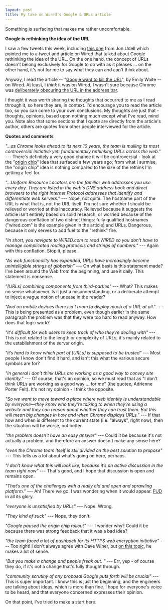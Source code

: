 ```yaml
---
layout: post
title: My take on Wired's Google & URLs article
---
```


Something is surfacing that makes me rather uncomfortable.

**Google is rethinking the idea of the URL**

I saw a few tweets this week, including [this one](https://twitter.com/judell/status/1037537440263618560) from Jon Udell which pointed me to a tweet and article on Wired that talked about Google rethinking the idea of the URL. On the one hand, the concept of URLs doesn't belong exclusively for Google to do with as it pleases ... on the other hand, it's not for me to say what they can and can't think about.

Anyway, I read the article -- "[Google want to kill the URL](https://www.wired.com/story/google-wants-to-kill-the-url/)", by Emily Waite -- on Wired. At least, I *think* it was on Wired, I wasn't sure because Chrome was [deliberately obscuring the URL in the address bar](https://twitter.com/qmacro/status/1037684084066136064).

I thought it was worth sharing the thoughts that occurred to me as I read through it, so here they are, in context. I'd encourage you to read the article too, so you can come to your own conclusions. My thoughts are just that - thoughts, opinions, based upon nothing much except what I've read, mind you. Note also that some sections that I quote are directly from the article's author, others are quotes from other people interviewed for the article.

**Quotes and comments**

_"...as Chrome looks ahead to its next 10 years, the team is mulling its most controversial initiative yet: fundamentally rethinking URLs across the web."_ --- There's definitely a very good chance it will be controversial - look at the "[origin chip](https://www.google.co.uk/search?q=google+origin+chip&oq=google+origin+chip&aqs=chrome..69i57j69i64.1962j0j7&sourceid=chrome&ie=UTF-8)" idea that surfaced a few years ago; from what I surmise, the "origin chip" idea is nothing compared to the size of the rethink I'm getting a feel for.

_"...Uniform Resource Locators are the familiar web addresses you use every day. They are listed in the web's DNS address book and direct browsers to the right Internet Protocol addresses that identify and differentiate web servers."_ --- Nope, not quite. The hostname part of the URL is what that is, not the URL itself. I'm not sure whether I should be relieved or worried at this inaccuracy. Relieved because it suggests the article isn't entirely based on solid research, or worried because of the dangerous conflation of two distinct things: fully qualified hostnames ("wired.com" is the example given in the article) and URLs. Dangerous, because it only serves to add fuel to the "rethink" fire.

_"In short, you navigate to WIRED.com to read WIRED so you don't have to manage complicated routing protocols and strings of numbers."_ --- Again with this conflation. Stop it, please.

_"As web functionality has expanded, URLs have increasingly become unintelligible strings of gibberish"_ --- On what basis is this statement made? I've been around the Web from the beginning, and use it daily. This statement is nonsense.

_"[URLs] combining components from third-parties"_ ---  What? This makes no sense whatsoever. Is it just a misunderstanding, or a deliberate attempt to inject a vague notion of unease in the reader?

_"And on mobile devices there isn't room to display much of a URL at all."_ --- This is being presented as a problem, even though earlier in the same paragraph the problem was that they were too hard to read anyway. How does that logic work?

_"it's difficult for web users to keep track of who they're dealing with"_ --- This is not related to the length or complexity of URLs, it's mainly related to the establishment of the server origin.

_"it’s hard to know which part of [URLs] is supposed to be trusted"_ --- Most people I know don't find it hard, and isn't this what the various secure symbols are for?

_"in general I don’t think URLs are working as a good way to convey site identity."_ --- Of course, that's an opinion, so we must read that as "I don't think URLs are working as a good way ... for *me*" (the quotee, Adrienne Porter Felt). It's not my opinion - I think the opposite.

_"So we want to move toward a place where web identity is understandable by everyone—they know who they’re talking to when they’re using a website and they can reason about whether they can trust them. But this will mean big changes in how and when Chrome displays URLs."_ --- If that how and when is different to the current state (i.e. "always", right now), then the situation will be worse, not better.

_"the problem doesn't have an easy answer"_ --- Could it be because it's not actually a problem, and therefore an answer doesn't make any sense here?

_"even the Chrome team itself is still divided on the best solution to propose"_ --- This tells us a lot about what's going on here, perhaps.

_"I don’t know what this will look like, because it’s an active discussion in the team right now"_ --- That's good, and I hope that discussion is open and remains open.

_"That’s one of the challenges with a really old and open and sprawling platform."_ --- Ah! There we go. I was wondering when it would appear. [FUD](https://en.wikipedia.org/wiki/Fear,_uncertainty_and_doubt) in all its glory.

_"everyone is unsatisfied by URLs"_ --- Nope. Wrong.

_"They kind of suck"_ --- Nope, they don't.

_"Google paused the origin chip rollout"_ --- I wonder why? Could it be because there was strong feedback that it was a bad idea?

_"the team faced a lot of pushback for its HTTPS web encryption initiative"_ --- Too right! I don't always agree with Dave Winer, but [on this topic](http://this.how/googleAndHttp/), he makes a lot of sense.

_"But you make a change and people freak out. "_ --- Err, yep - of course they do, if it's not a change that's fully thought through.

_"community scrutiny of any proposal Google puts forth will be crucial"_ --- This is super important. I know this is just the beginning, and the engineers are talking about ideas, which is more than fine. I hope for everyone's voice to be heard, and that everyone concerned expresses their opinion.

On that point, I've tried to make a start here.
